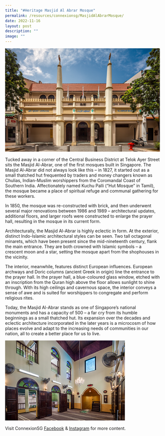 ```yaml
---
title: "#Heritage Masjid Al Abrar Mosque"
permalink: /resources/connexionsg/MasjidAlAbrarMosque/
date: 2022-11-16
layout: post
description: ""
image: ""
---
```


![](/images/connexionsg/2022/Masjid%201.png)

Tucked away in a corner of the Central Business District at Telok Ayer Street sits the Masjid Al-Abrar, one of the first mosques built in Singapore. The Masjid Al-Abrar did not always look like this – in 1827, it started out as a small thatched hut frequented by traders and money changers known as Chulias, Indian-Muslim worshippers from the Coromandal Coast of Southern India. Affectionately named Kuchu Palli (“Hut Mosque” in Tamil), the mosque became a place of spiritual refuge and communal gathering for these workers.

In 1850, the mosque was re-constructed with brick, and then underwent several major renovations between 1986 and 1989 – architectural updates, additional floors, and larger roofs were constructed to enlarge the prayer hall, resulting in the mosque in its current form.

Architecturally, the Masjid Al-Abrar is highly eclectic in form. At the exterior, distinct Indo-Islamic architectural styles can be seen. Two tall octagonal minarets, which have been present since the mid-nineteenth century, flank the main entrance. They are both crowned with Islamic symbols – a crescent moon and a star, setting the mosque apart from the shophouses in the vicinity.

The interior, meanwhile, features distinct European influences. European archways and Doric columns (ancient Greek in origin) line the entrance to the prayer hall. In the prayer hall, a blue-coloured glass window, etched with an inscription from the Quran high above the floor allows sunlight to shine through. With its high ceilings and cavernous space, the interior conveys a sense of awe and is suited for worshippers to congregate and perform religious rites.

Today, the Masjid Al-Abrar stands as one of Singapore’s national monuments and has a capacity of 500 – a far cry from its humble beginnings as a small thatched hut. Its expansion over the decades and eclectic architecture incorporated in the later years is a microcosm of how places evolve and adapt to the increasing needs of communities in our nation, all to create a better place for us to live. 

![](/images/connexionsg/2022/Masjid%202.png)

Visit ConnexionSG [Facebook](https://www.facebook.com/ConnexionSG) & [Instagram](https://www.instagram.com/connexionsg/) for more content.